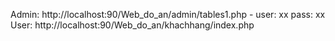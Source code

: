 Admin: http://localhost:90/Web_do_an/admin/tables1.php - user: xx pass: xx
User: http://localhost:90/Web_do_an/khachhang/index.php

